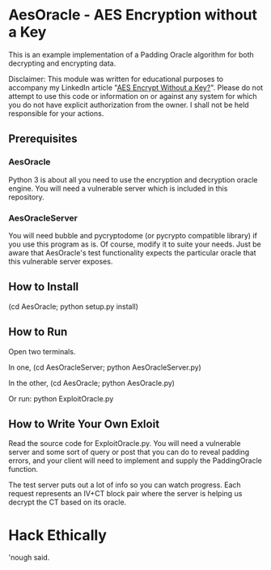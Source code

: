 # AesOracle - AES Encryption without a Key

This is an example implementation of a Padding Oracle algorithm for both
decrypting and encrypting data.

Disclaimer:  This module was written for educational purposes to accompany
my LinkedIn article "[AES Encrypt Without a Key?](https://www.linkedin.com/pulse/aes-encryption-without-key-les-potter)".  Please do not attempt
to use this code or information on or against any system for 
which you do not have explicit authorization from the owner.
I shall not be held responsible for your actions.

## Prerequisites

### AesOracle

Python 3 is about all you need to use the encryption and decryption oracle
engine.  You will need a vulnerable server which is included in this
repository.

### AesOracleServer

You will need bubble and pycryptodome (or pycrypto compatible library) if you
use this program as is.  Of course, modify it to suite your needs.  Just
be aware that AesOracle's test functionality expects the particular oracle
that this vulnerable server exposes.

## How to Install

(cd AesOracle; python setup.py install)

## How to Run

Open two terminals.

In one, (cd AesOracleServer; python AesOracleServer.py)

In the other, (cd AesOracle; python AesOracle.py)

Or run:  python ExploitOracle.py

## How to Write Your Own Exloit

Read the source code for ExploitOracle.py.  You will need a vulnerable server
and some sort of query or post that you can do to reveal padding errors, and
your client will need to implement and supply the PaddingOracle function.

The test server puts out a lot of info so you can watch progress.  Each request represents an IV+CT block pair where the server is helping us decrypt the CT
based on its oracle.

# Hack Ethically

'nough said.

